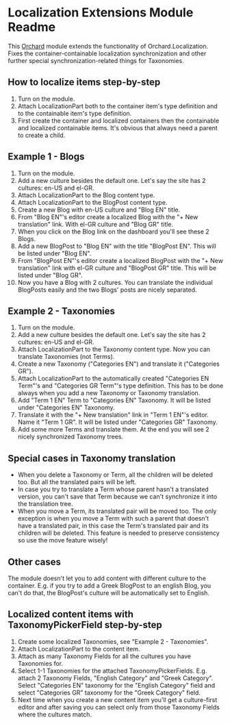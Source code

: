 # Localization Extensions Module Readme



This [Orchard](http://orchardproject.net/) module extends the functionality of Orchard.Localization. Fixes the container-containable localization synchronization and other further special synchronization-related things for Taxonomies.


## How to localize items step-by-step

1. Turn on the module.
2. Attach LocalizationPart both to the container item's type definition and to the containable item's type definition.
3. First create the container and localized containers then the containable and localized containable items. It's obvious that always need a parent to create a child.


## Example 1 - Blogs

1. Turn on the module.
2. Add a new culture besides the default one. Let's say the site has 2 cultures: en-US and el-GR.
3. Attach LocalizationPart to the Blog content type.
4. Attach LocalizationPart to the BlogPost content type.
5. Create a new Blog with en-US culture and "Blog EN" title.
6. From "Blog EN"'s editor create a localized Blog with the "+ New translation" link. With el-GR culture and "Blog GR" title.
7. When you click on the Blog link on the dashboard you'll see these 2 Blogs.
8. Add a new BlogPost to "Blog EN" with the title "BlogPost EN". This will be listed under "Blog EN".
9. From "BlogPost EN"'s editor create a localized BlogPost with the "+ New translation" link with el-GR culture and "BlogPost GR" title. This will be listed under "Blog GR".
10. Now you have a Blog with 2 cultures. You can translate the individual BlogPosts easily and the two Blogs' posts are nicely separated.


## Example 2 - Taxonomies

1. Turn on the module.
2. Add a new culture besides the default one. Let's say the site has 2 cultures: en-US and el-GR.
3. Attach LocalizationPart to the Taxonomy content type. Now you can translate Taxonomies (not Terms).
4. Create a new Taxonomy ("Categories EN") and translate it ("Categories GR").
5. Attach LocalizationPart to the automatically created "Categories EN Term"'s and "Categories GR Term"'s type definition. This has to be done always when you add a new Taxonomy or Taxonomy translation.
6. Add "Term 1 EN" Term to "Categories EN" Taxonomy. It will be listed under "Categories EN" Taxonomy.
7. Translate it with the "+ New translation" link in "Term 1 EN"'s editor. Name it "Term 1 GR". It will be listed under "Categories GR" Taxonomy.
8. Add some more Terms and translate them. At the end you will see 2 nicely synchronized Taxonomy trees.


## Special cases in Taxonomy translation

* When you delete a Taxonomy or Term, all the children will be deleted too. But all the translated pairs will be left.
* In case you try to translate a Term whose parent hasn't a translated version, you can't save that Term because we can't synchronize it into the translation tree.
* When you move a Term, its translated pair will be moved too. The only exception is when you move a Term with such a parent that doesn't have a translated pair, in this case the Term's translated pair and its children will be deleted. This feature is needed to preserve consistency so use the move feature wisely!


## Other cases

The module doesn't let you to add content with different culture to the container. E.g. if you try to add a Greek BlogPost to an english Blog, you can't do that, the BlogPost's culture will be automatically set to English.


## Localized content items with TaxonomyPickerField step-by-step

1. Create some localized Taxonomies, see "Example 2 - Taxonomies".
2. Attach LocalizationPart to the content item.
3. Attach as many Taxonomy Fields for all the cultures you have Taxonomies for.
4. Select 1-1 Taxonomies for the attached TaxonomyPickerFields. E.g. attach 2 Taxonomy Fields, "English Category" and "Greek Category". Select "Categories EN" taxonomy for the "English Category" field and select "Categories GR" taxonomy for the "Greek Category" field.
5. Next time when you create a new content item you'll get a culture-first editor and after saving you can select only from those Taxonomy Fields where the cultures match.